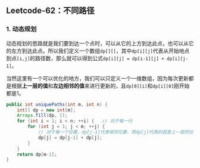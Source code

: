 ## Leetcode-62：不同路径

### 1. 动态规划

动态规划的思路就是我们要到达一个点时，可以从它的上方到达此点，也可以从它的左方到达此点。所以我们定义一个数组`dp[][]`，其中`dp[i][j]`代表从开始地点到点`[i,j]`的路径数，那么就可以得到公式`dp[i][j] = dp[i-1][j] + dp[i][j-1]`。

当然这里有一个可以优化的地方，我们可以只定义一个一维数组，因为每次更新都是根据**上一层的值**和**左边相邻的值**来进行更新的，且`dp[0][i]`和`dp[i][0]`刚开始都是1。

```java
public int uniquePaths(int m, int n) {
    int[] dp = new int[m];
    Arrays.fill(dp, 1);
    for (int i = 1; i < n; ++i) {   // 对于每一行
        for (int j = 1; j < m; ++j) {   
          	// 对于每一个位置，dp[j-1]代表相邻位置，而dp[j]代表的就是上一层的位置。
            dp[j] = dp[j-1] + dp[j];
        }
    }
    return dp[m-1];
}
```

